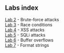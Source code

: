 ## Labs index
[Lab 2](lab2) - Brute-force attacks  
[Lab 3](lab3) - Race conditions  
[Lab 4](lab4) - XSS attacks  
[Lab 5](lab5) - SQLi attacks  
[Lab 6](lab6) - Buffer overflows    
[Lab 7](lab7) - Format strings

